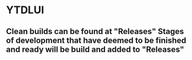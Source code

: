 # YTDLUI

## Clean builds can be found at "Releases" Stages of development that have deemed to be finished and ready will be build and added to "Releases" 
